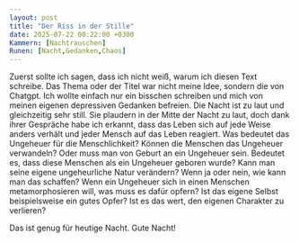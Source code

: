 ```yaml
---
layout: post
title: "Der Riss in der Stille"
date: 2025-07-22 00:22:00 +0300
Kammern: [Nachtrauschen]
Runen: [Nacht,Gedanken,Chaos]
---
```


Zuerst sollte ich sagen, dass ich nicht weiß, warum ich diesen Text schreibe. Das Thema oder der Titel war nicht meine Idee, sondern die von Chatgpt.
Ich wollte einfach nur ein bisschen schreiben und mich von meinen eigenen depressiven Gedanken befreien. Die Nacht ist zu laut und gleichzeitig sehr still.
Sie plaudern in der Mitte der Nacht zu laut, doch dank ihrer Gespräche habe ich erkannt, dass das Leben sich auf jede Weise anders verhält und jeder Mensch auf das Leben reagiert.
Was bedeutet das Ungeheuer für die Menschlichkeit? Können die Menschen das Ungeheuer verwandeln? Oder muss man von Geburt an ein Ungeheuer sein.
Bedeutet es, dass diese Menschen als ein Ungeheuer geboren wurde? Kann man seine eigene ungeheurliche Natur verändern? Wenn ja oder nein, wie kann man das schaffen?
Wenn ein Ungeheuer sich in einen Menschen metamorphosieren will, was muss es dafür opfern? Ist das eigene Selbst beispielsweise ein gutes Opfer? Ist es das wert, den eigenen Charakter zu verlieren?

Das ist genug für heutige Nacht. Gute Nacht!
